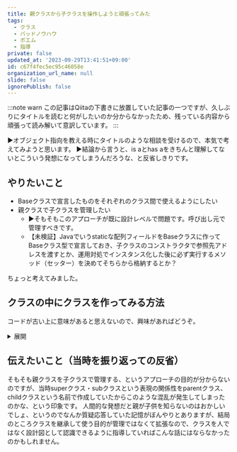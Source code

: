 ```yaml
---
title: 親クラスから子クラスを操作しようと頑張ってみた
tags:
  - クラス
  - バッドノウハウ
  - ポエム
  - 指導
private: false
updated_at: '2023-09-29T13:41:51+09:00'
id: c67f4fec5ec95c46058e
organization_url_name: null
slide: false
ignorePublish: false
---
```

:::note warn
この記事はQiitaの下書きに放置していた記事の一つですが、久しぶりにタイトルを読むと何がしたいのか分からなかったため、残っている内容から頑張って読み解いて意訳しています。
:::

▶️オブジェクト指向を教える時にタイトルのような相談を受けるので、本気で考えてみようと思います。
▶️結論から言うと、is aとhas aをきちんと理解してないとこういう発想になってしまうんだろうな、と反省しきりです。

## やりたいこと
- Baseクラスで宣言したものをそれぞれのクラス間で使えるようにしたい
- 親クラスで子クラスを管理したい
  - ▶️そもそもこのアプローチが既に設計レベルで問題です。呼び出し元で管理すべきです。
  - 【未検証】Javaでいうstaticな配列フィールドをBaseクラスに作ってBaseクラス型で宣言しておき、子クラスのコンストラクタで参照先アドレスを渡すとか、運用対処でインスタンス化した後に必ず実行するメソッド（セッター）を決めてそちらから格納するとか？

ちょっと考えてみました。

## クラスの中にクラスを作ってみる方法
コードが古い上に意味があると思えないので、興味があればどうぞ。

<details>
<summary>展開</summary>

今回はPython2系で。

``` inbound_class.py
class Base:
  def __init__(self, arg):
    self.arg = arg
    self.hoge = self.Hoge(arg)
    self.fuga = self.Fuga(arg)

  def print_classname(self, string)
    print self.arg, string

  class Hoge:
    __hoge_var = 'hoge'
    def __init__(self, arg):
      self.arg = arg
    def print_classname(self)
      print self.arg + __hoge_var

  class Fuga:
    __fuga_tuple = ['fuga']
    def __init__(self, arg):
      self.arg = arg
    def print_classname(self)
      print self.arg + __fuga_tuple[0]

print Base('test').hoge.print_classname()

### クラスを継承する方法

``` inheritance.py
class Base:
  def __init__(self, arg):
    self.arg = arg
    self.hoge = self.Hoge(arg)
    self.fuga = self.Fuga(arg)

class Hoge(Base):
  __hoge_var = 'hoge'
  def __init__(self, arg):
    self.arg = arg
  def print_classname(self)
    super().print_classname(self.arg + __hoge_var)

class Fuga(Base):
  __fuga_tuple = ['fuga']
  def __init__(self, arg):
    super().__init__(arg)
  def print_classname(self):
    super().print_classname(self.arg + __fuga_tuple[0])

print Base('test').hoge.print_classname()
```

## 課題
なんとなくやりたい事が伝わればいいんですが、要は同じ要素をそれぞれの子クラスに入れるんじゃなくて、親クラスに入れて子クラスからもそれぞれに呼べるようにしたい、と。
そういう話なんですが、こういう事をやる場合はdefだと上位の階層に変数を定義するとか、classだとselfとかが使えますね。

とはいうものの、上記コードはエラーになります。
正直、この辺り（やりたい事は上記、ただし実装をどうすれば良いか、よく分からなかっていない）でいつもdefをネストして作っています。
defのネストも好きじゃないのでやりたくないんですが、こちらの方が直感的というか、とりあえず動くものが出来るんで扱いやすいんですよね。
このコードもclassをdefに変えてメソッドのselfを消したら期待した通りに動くものになります。
defでネストしまくればやりたい事は実現できていますが、あまりにもスマートからかけ離れていることと、見やすくするためだけにdefを使っている面があるので、あんまり良い使い方・作り方ではありません。

</details>

## 伝えたいこと（当時を振り返っての反省）
そもそも親クラスを子クラスで管理する、というアプローチの目的が分からないのですが、当時superクラス・subクラスという表現の関係性をparentクラス、childクラスという名前で作成していたからこのような混乱が発生してしまったのかな、という印象です。
人間的な発想だと親が子供を知らないのはおかしいでしょ、というのでなんか質疑応答していた記憶がぼんやりとありますが、結局のところクラスを継承して使う目的が管理ではなくて拡張なので、クラスを人ではなく設計図として認識できるように指導していればこんな話にはならなかったのかもしれません。

